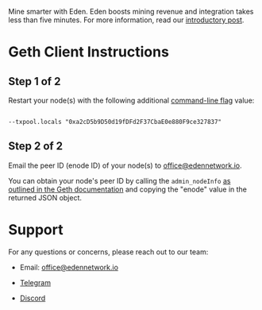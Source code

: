 Mine smarter with Eden. Eden boosts mining revenue and integration takes less than five minutes. For more information, read our [introductory post](https://medium.com/eden-network/introducing-eden-66f20d2cc425).

# Geth Client Instructions

## Step 1 of 2

Restart your node(s) with the following additional [command-line flag](https://geth.ethereum.org/docs/interface/command-line-options) value:

```

--txpool.locals "0xa2cD5b9D50d19fDFd2F37CbaE0e880F9ce327837"

```

## Step 2 of 2

Email the peer ID (enode ID) of your node(s) to [office@edennetwork.io](mailto:office@edennetwork.io).

You can obtain your node's peer ID by calling the `admin_nodeInfo` [as outlined in the Geth documentation](https://geth.ethereum.org/docs/rpc/ns-admin#admin_nodeinfo) and copying the "enode" value in the returned JSON object.  

# Support

For any questions or concerns, please reach out to our team:

* Email: [office@edennetwork.io](mailto:office@edennetwork.io)

* [Telegram](https://t.me/edennetwork)

* [Discord](https://discord.gg/98GV73f)
